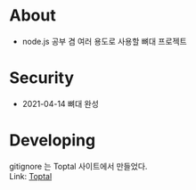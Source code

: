 # About
- node.js 공부 겸 여러 용도로 사용할 뼈대 프로젝트

# Security
- 2021-04-14 뼈대 완성

# Developing
gitignore 는 Toptal 사이트에서 만들었다.   
Link: [Toptal](https://www.toptal.com/developers/gitignore, "Toptal link")
